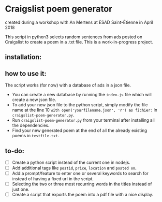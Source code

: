 # Craigslist poem generator
created during a workshop with An Mertens at ESAD Saint-Étienne in April 2018

This script in python3 selects random sentences from ads posted on Craigslist to create a poem in a .txt file.
This is a work-in-progress project.

## installation:

## how to use it:

The script works (for now) with a database of ads in a json file. 
* You can create a new database by running the `index.js` file which will create a new json file. 
* To add your new json file to the python script, simply modify the file name at the line 10 `with open('yourfilename.json', 'r') as fichier:` in `craigslist-poem-generator.py`.
* Run `craigslist-poem-generator.py` from your terminal after installing all the dependencies.
* Find your new generated poem at the end of all the already existing poems in `testfile.txt`.

## to-do:
- [ ] Create a python script instead of the current one in nodejs.
- [ ] Add additional tags like `postid`, `price`, `location` and `posted on`.
- [ ] Add a prompt/feature to enter one or several keywords to search for instead of having a fixed url in the script.
- [ ] Selecting the two or three most recurring words in the titles instead of just one.
- [ ] Create a script that exports the poem into a pdf file with a nice display.
